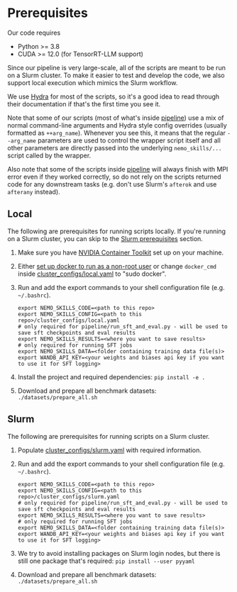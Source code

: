 # Prerequisites

Our code requires
- Python >= 3.8
- CUDA >= 12.0 (for TensorRT-LLM support)

Since our pipeline is very large-scale, all of the scripts are meant to be run on a Slurm cluster.
To make it easier to test and develop the code, we also support local execution which mimics the Slurm workflow.

We use [Hydra](https://hydra.cc/docs/1.3/intro/) for most of the scripts, so
it's a good idea to read through their documentation if that's the first time you see it.

Note that some of our scripts (most of what's inside [pipeline](/pipeline)) use a mix of normal
command-line arguments and Hydra style config overrides (usually formatted as `++arg_name`). Whenever you
see this, it means that the regular `--arg_name` parameters are used to control the wrapper script itself and
all other parameters are directly passed into the underlying `nemo_skills/...` script called by the wrapper.

Also note that some of the scripts inside [pipeline](/pipeline) will always
finish with MPI error even if they worked correctly, so do not rely on the
scripts returned code for any downstream tasks
(e.g. don't use Slurm's `afterok` and use `afterany` instead).

## Local

The following are prerequisites for running scripts locally. If you're running on a Slurm
cluster, you can skip to the [Slurm prerequisites](#slurm) section.

1. Make sure you have [NVIDIA Container Toolkit](https://docs.nvidia.com/datacenter/cloud-native/container-toolkit/latest/install-guide.html) set up on your machine.
2. Either [set up docker to run as a non-root user](https://docs.docker.com/engine/install/linux-postinstall/#manage-docker-as-a-non-root-user) or change `docker_cmd` inside [cluster_configs/local.yaml](/cluster_configs/local.yaml) to "sudo docker".
3. Run and add the export commands to your shell configuration file (e.g. `~/.bashrc`).

   ```
   export NEMO_SKILLS_CODE=<path to this repo>
   export NEMO_SKILLS_CONFIG=<path to this repo>/cluster_configs/local.yaml
   # only required for pipeline/run_sft_and_eval.py - will be used to save sft checkpoints and eval results
   export NEMO_SKILLS_RESULTS=<where you want to save results>
   # only required for running SFT jobs
   export NEMO_SKILLS_DATA=<folder containing training data file(s)>
   export WANDB_API_KEY=<your weights and biases api key if you want to use it for SFT logging>
   ```

4. Install the project and required dependencies: `pip install -e .`
5. Download and prepare all benchmark datasets: `./datasets/prepare_all.sh`

## Slurm

The following are prerequisites for running scripts on a Slurm cluster.

1. Populate [cluster_configs/slurm.yaml](cluster_configs/slurm.yaml) with required information.
2. Run and add the export commands to your shell configuration file (e.g. `~/.bashrc`).

   ```
   export NEMO_SKILLS_CODE=<path to this repo>
   export NEMO_SKILLS_CONFIG=<path to this repo>/cluster_configs/slurm.yaml
   # only required for pipeline/run_sft_and_eval.py - will be used to save sft checkpoints and eval results
   export NEMO_SKILLS_RESULTS=<where you want to save results>
   # only required for running SFT jobs
   export NEMO_SKILLS_DATA=<folder containing training data file(s)>
   export WANDB_API_KEY=<your weights and biases api key if you want to use it for SFT logging>
   ```

3. We try to avoid installing packages on Slurm login nodes, but there is still one package that's required: `pip install --user pyyaml`

4. Download and prepare all benchmark datasets: `./datasets/prepare_all.sh`
